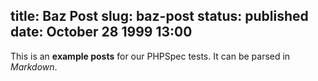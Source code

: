 title: Baz Post
slug: baz-post
status: published
date: October 28 1999 13:00
-------
This is an **example posts** for our PHPSpec tests. It can be parsed in *Markdown*.